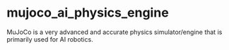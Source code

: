 # mujoco_ai_physics_engine
MuJoCo is a very advanced and accurate physics simulator/engine that is primarily used for AI robotics.
